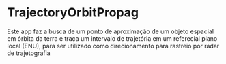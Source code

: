 # TrajectoryOrbitPropag
Este app faz a busca de um ponto de aproximação de um objeto espacial em órbita da terra e traça um intervalo de trajetória em um referecial plano local (ENU), para ser utilizado como direcionamento para rastreio por radar de trajetografia
